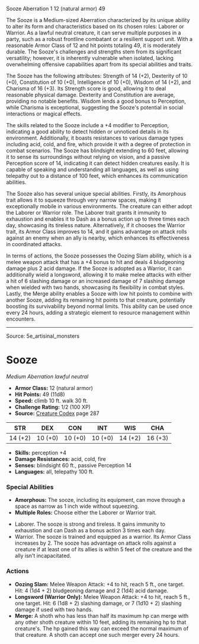 <MonsterName/>Sooze</MonsterName>
<CreatureType/>Aberration</CreatureType>
<CR/>1</CR>
<AC/>12 (natural armor)</AC>
<HP/>49</HP>
<summary>The Sooze is a Medium-sized Aberration characterized by its unique ability to alter its form and characteristics based on its chosen roles: Laborer or Warrior. As a lawful neutral creature, it can serve multiple purposes in a party, such as a robust frontline combatant or a resilient support unit. With a reasonable Armor Class of 12 and hit points totaling 49, it is moderately durable. The Sooze's challenges and strengths stem from its significant versatility; however, it is inherently vulnerable when isolated, lacking overwhelming offensive capabilities apart from its special abilities and traits.</summary>

<detail>

The Sooze has the following attributes: Strength of 14 (+2), Dexterity of 10 (+0), Constitution of 10 (+0), Intelligence of 10 (+0), Wisdom of 14 (+2), and Charisma of 16 (+3). Its Strength score is good, allowing it to deal reasonable physical damage. Dexterity and Constitution are average, providing no notable benefits. Wisdom lends a good bonus to Perception, while Charisma is exceptional, suggesting the Sooze's potential in social interactions or magical effects.

The skills related to the Sooze include a +4 modifier to Perception, indicating a good ability to detect hidden or unnoticed details in its environment. Additionally, it boasts resistances to various damage types including acid, cold, and fire, which provide it with a degree of protection in combat scenarios. The Sooze has blindsight extending to 60 feet, allowing it to sense its surroundings without relying on vision, and a passive Perception score of 14, indicating it can detect hidden creatures easily. It is capable of speaking and understanding all languages, as well as using telepathy out to a distance of 100 feet, which enhances its communication abilities.

The Sooze also has several unique special abilities. Firstly, its Amorphous trait allows it to squeeze through very narrow spaces, making it exceptionally mobile in various environments. The creature can either adopt the Laborer or Warrior role. The Laborer trait grants it immunity to exhaustion and enables it to Dash as a bonus action up to three times each day, showcasing its tireless nature. Alternatively, if it chooses the Warrior trait, its Armor Class improves to 14, and it gains advantage on attack rolls against an enemy when an ally is nearby, which enhances its effectiveness in coordinated attacks.

In terms of actions, the Sooze possesses the Oozing Slam ability, which is a melee weapon attack that has a +4 bonus to hit and deals 4 bludgeoning damage plus 2 acid damage. If the Sooze is adopted as a Warrior, it can additionally wield a longsword, allowing it to make melee attacks with either a hit of 6 slashing damage or an increased damage of 7 slashing damage when wielded with two hands, showcasing its flexibility in combat styles. Lastly, the Merge ability enables a Sooze with low hit points to combine with another Sooze, adding its remaining hit points to that creature, potentially boosting its survivability beyond normal limits. This ability can be used once every 24 hours, adding a strategic element to resource management within encounters.</detail>



---

Source: 5e_artisinal_monsters

# Sooze

*Medium* *Aberration* *lawful neutral*

- **Armor Class:** 12 (natural armor)
- **Hit Points:** 49 (11d8)
- **Speed:** climb 10 ft. walk 30 ft.
- **Challenge Rating:** 1/2 (100 XP)
- **Source:** [Creature Codex](https://koboldpress.com/kpstore/product/creature-codex-for-5th-edition-dnd) page 287

| STR | DEX | CON | INT | WIS | CHA |
| --- | --- | --- | --- | --- | --- |
| 14 (+2) | 10 (+0) | 10 (+0) | 10 (+0) | 14 (+2) | 16 (+3) |

- **Skills:** perception +4
- **Damage Resistances:** acid, cold, fire
- **Senses:** blindsight 60 ft., passive Perception 14
- **Languages:** all, telepathy 100 ft.

### Special Abilities

- **Amorphous:** The sooze, including its equipment, can move through a space as narrow as 1 inch wide without squeezing.
- **Multiple Roles:** Choose either the Laborer or Warrior trait. 
* Laborer. The sooze is strong and tireless. It gains immunity to exhaustion and can Dash as a bonus action 3 times each day. 
* Warrior. The sooze is trained and equipped as a warrior. Its Armor Class increases by 2. The sooze has advantage on attack rolls against a creature if at least one of its allies is within 5 feet of the creature and the ally isn't incapacitated.

### Actions

- **Oozing Slam:** Melee Weapon Attack: +4 to hit, reach 5 ft., one target. Hit: 4 (1d4 + 2) bludgeoning damage and 2 (1d4) acid damage.
- **Longsword (Warrior Only):** Melee Weapon Attack: +4 to hit, reach 5 ft., one target. Hit: 6 (1d8 + 2) slashing damage, or 7 (1d10 + 2) slashing damage if used with two hands.
- **Merge:** A shoth who has less than half its maximum hp can merge with any other shoth creature within 10 feet, adding its remaining hp to that creature's. The hp gained this way can exceed the normal maximum of that creature. A shoth can accept one such merger every 24 hours.




